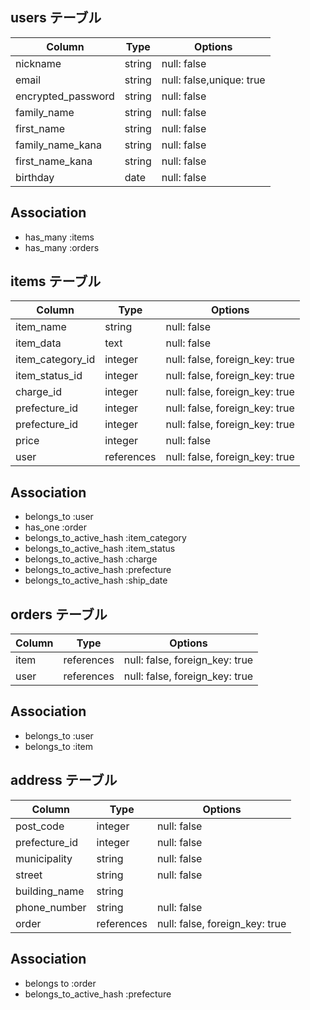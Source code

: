 ## users テーブル

| Column               | Type   | Options                  |
|----------------------|--------|--------------------------|
| nickname             | string | null: false              |
| email                | string | null: false,unique: true |
| encrypted_password   | string | null: false              |
| family_name          | string | null: false              |
| first_name           | string | null: false              |
| family_name_kana     | string | null: false              |
| first_name_kana      | string | null: false              |
| birthday             | date   | null: false              |

## Association

- has_many :items
- has_many :orders

## items テーブル

| Column           | Type       | Options                         |
|------------------|------------|---------------------------------|
| item_name        | string     | null: false                     |
| item_data        | text       | null: false                     |
| item_category_id | integer    | null: false, foreign_key: true  |
| item_status_id   | integer    | null: false, foreign_key: true  |
| charge_id        | integer    | null: false, foreign_key: true  |
| prefecture_id    | integer    | null: false, foreign_key: true  |
| prefecture_id    | integer    | null: false, foreign_key: true  |
| price            | integer    | null: false                     |
| user             | references | null: false, foreign_key: true  |

## Association

- belongs_to :user
- has_one :order
- belongs_to_active_hash :item_category
- belongs_to_active_hash :item_status
- belongs_to_active_hash :charge
- belongs_to_active_hash :prefecture
- belongs_to_active_hash :ship_date


## orders テーブル

| Column  | Type       | Options                        |
|---------|------------|--------------------------------|
| item    | references | null: false, foreign_key: true |
| user    | references | null: false, foreign_key: true |

## Association

- belongs_to :user
- belongs_to :item


## address テーブル

| Column          | Type       | Options                        |
|-----------------|------------|--------------------------------|
| post_code       | integer    | null: false                    |
| prefecture_id   | integer    | null: false                    |
| municipality    | string     | null: false                    |
| street          | string     | null: false                    |
| building_name   | string     |                                |
| phone_number    | string     | null: false                    |
| order           | references | null: false, foreign_key: true |

## Association

- belongs to :order
- belongs_to_active_hash :prefecture

